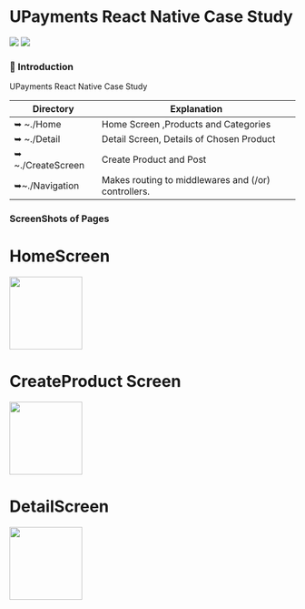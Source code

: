# UPayments React Native Case Study







![](https://img.shields.io/badge/React%20Native-black?logo=react&logoColor=blue)
![](https://img.shields.io/badge/JavaScript-F7DF1E?logo=javascript&logoColor=black)


### 🎀 Introduction
 UPayments React Native Case Study









| Directory                | Explanation                                                                                |
| ------------------------ | ------------------------------------------------------------------------------------------ |                    
| ➥ ~./Home              |Home Screen ,Products and Categories                                                                    |
| ➥ ~./Detail           | Detail Screen, Details of Chosen Product                                                                                      |
| ➥ ~./CreateScreen           | Create Product and Post                                                                                      |
| ➥~./Navigation         | Makes routing to middlewares and (/or) controllers.                                        |
           
###  ScreenShots of Pages
# HomeScreen

<img src="https://user-images.githubusercontent.com/57766774/173921799-a4ab0134-43d7-460f-853c-be67097f0e63.png" width="128"/>

# CreateProduct Screen


<img src="https://user-images.githubusercontent.com/57766774/173921813-6750a046-5f18-4014-9b92-2534991b7655.png" width="128"/>

# DetailScreen
<img src="https://user-images.githubusercontent.com/57766774/173921824-bbe8479d-0a32-4345-b214-f0fd532b5c50.png" width="128"/>











